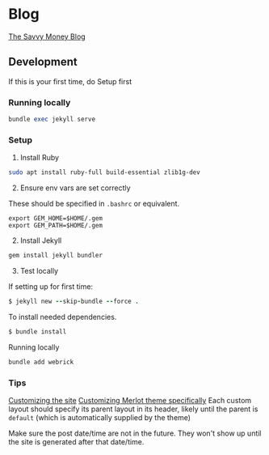 # Blog
[The Savvy Money Blog](https://savvymoneyblog.github.io/blog/)

## Development

If this is your first time, do Setup first

### Running locally

```rb
bundle exec jekyll serve
```

### Setup

1. Install Ruby

```sh
sudo apt install ruby-full build-essential zlib1g-dev
```

2. Ensure env vars are set correctly

These should be specified in `.bashrc` or equivalent.

```
export GEM_HOME=$HOME/.gem
export GEM_PATH=$HOME/.gem
```

2. Install Jekyll

```rb
gem install jekyll bundler
```

3. Test locally

If setting up for first time:
```rb
$ jekyll new --skip-bundle --force .
```

To install needed dependencies.
```rb
$ bundle install
```

Running locally
```rb
bundle add webrick
```

### Tips

[Customizing the site](https://jekyllrb.com/docs/themes/#overriding-theme-defaults)
[Customizing Merlot theme specifically](https://github.com/pages-themes/merlot)
Each custom layout should specify its parent layout in its header, likely until the parent is `default` (which is automatically supplied by the theme)

Make sure the post date/time are not in the future. They won't show up until the site is generated after that date/time.